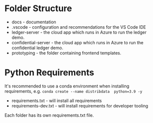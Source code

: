# Folder Structure

- docs - documentation
- .vscode - configuration and recommendations for the VS Code IDE
- ledger-server - the cloud app which runs in Azure to run the ledger demo.
- confidential-server - the cloud app which runs in Azure to run the confidential ledger demo.
- prototyping - the folder containing frontend templates.

# Python Requirements
It's recommended to use a conda environment when installing requirements, e.g. `conda create --name distribdata  python=3.9 -y`

- requirements.txt -  will install all requirements
- requirements-dev.txt - will install requirements for developer tooling

Each folder has its own requirements.txt file.